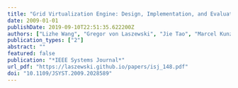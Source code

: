 ```yaml
---
title: "Grid Virtualization Engine: Design, Implementation, and Evaluation"
date: 2009-01-01
publishDate: 2019-09-10T22:51:35.622200Z
authors: ["Lizhe Wang", "Gregor von Laszewski", "Jie Tao", "Marcel Kunze"]
publication_types: ["2"]
abstract: ""
featured: false
publication: "*IEEE Systems Journal*"
url_pdf: "https://laszewski.github.io/papers/isj_148.pdf"
doi: "10.1109/JSYST.2009.2028589"
---
```


